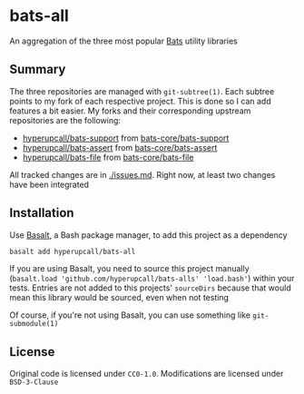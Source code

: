 # bats-all

An aggregation of the three most popular [Bats](https://github.com/bats-core/bats-core) utility libraries

## Summary

The three repositories are managed with `git-subtree(1)`. Each subtree points to my fork of each respective project. This is done so I can add features a bit easier. My forks and their corresponding upstream repositories are the following:

- [hyperupcall/bats-support](https://github.com/hyperupcall/bats-support) from [bats-core/bats-support](https://github.com/bats-core/bats-support)
- [hyperupcall/bats-assert](https://github.com/hyperupcall/bats-assert) from [bats-core/bats-assert](https://github.com/bats-core/bats-assert)
- [hyperupcall/bats-file](https://github.com/hyperupcall/bats-file) from [bats-core/bats-file](https://github.com/bats-core/bats-file)

All tracked changes are in [./issues.md](./issues.md). Right now, at least two changes have been integrated

## Installation

Use [Basalt](https://github.com/hyperupcall/basalt), a Bash package manager, to add this project as a dependency

```sh
basalt add hyperupcall/bats-all
```

If you are using Basalt, you need to source this project manually (`basalt.load 'github.com/hyperupcall/bats-alls' 'load.bash'`) within your tests. Entries are not added to this projects' `sourceDirs` because that would mean this library would be sourced, even when not testing

Of course, if you're not using Basalt, you can use something like `git-submodule(1)`

## License

Original code is licensed under `CC0-1.0`. Modifications are licensed under `BSD-3-Clause`
